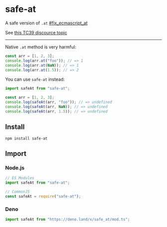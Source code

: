 # safe-at

A safe version of `.at` [#fix_ecmascript_at](https://twitter.com/hashtag/fix_ecmascript_at)

See [this TC39 discource topic](https://es.discourse.group/t/fix-at/983)

---

Native `.at` method is very harmful:

```js
const arr = [1, 2, 3];
console.log(arr.at("foo")); // => 1
console.log(arr.at(NaN)); // => 1
console.log(arr.at(1.5)); // => 2
```

You can use `safe-at` instead:

```js
import safeAt from "safe-at";

const arr = [1, 2, 3];
console.log(safeAt(arr, "foo")); // => undefined
console.log(safeAt(arr, NaN)); // => undefined
console.log(safeAt(arr, 1.5)); // => undefined
```

## Install

```console
npm install safe-at
```

## Import

### Node.js

```js
// ES Modules
import safeAt from "safe-at";
```

```js
// CommonJS
const safeAt = require("safe-at");
```

### Deno

```js
import safeAt from "https://deno.land/x/safe_at/mod.ts";
```
